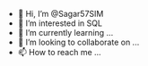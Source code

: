 - 👋 Hi, I’m @Sagar57SIM
- 👀 I’m interested in SQL
- 🌱 I’m currently learning ...
- 💞️ I’m looking to collaborate on ...
- 📫 How to reach me ...

<!---
Sagar57SIM/Sagar57SIM is a ✨ special ✨ repository because its `README.md` (this file) appears on your GitHub profile.
You can click the Preview link to take a look at your changes.
--->
